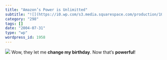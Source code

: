 ```yaml
---
title: "Amazon’s Power is Unlimitted"
subtitle: "![](https://i0.wp.com/s3.media.squarespace.com/production/1075723/12829350/weblogs/archives/amazon.j..."
category: "298"
tags: []
date: "2004-07-31"
type: "wp"
wordpress_id: 1958
---
```

![](https://i0.wp.com/s3.media.squarespace.com/production/1075723/12829350/weblogs/archives/amazon.jpg?resize=245%2C170)
Wow, they let me **change my birthday**. Now that’s **powerful**!